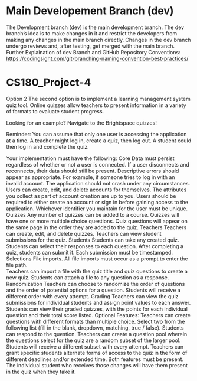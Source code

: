 # Main Developement Branch (dev)
The Development branch (dev) is the main development branch. The dev branch’s idea is to make changes in it and restrict the developers from making any changes in the main branch directly. Changes in the dev branch undergo reviews and, after testing, get merged with the main branch. 
Further Explaination of dev Branch and GitHub Repository Conventions:
https://codingsight.com/git-branching-naming-convention-best-practices/

# CS180_Project-4

Option 2
The second option is to implement a learning management system quiz tool. Online quizzes allow teachers to present information in a variety of formats to evaluate student progress. 

Looking for an example? Navigate to the Brightspace quizzes!

Reminder: You can assume that only one user is accessing the application at a time. A teacher might log in, create a quiz, then log out. A student could then log in and complete the quiz. 

Your implementation must have the following: 
Core
Data must persist regardless of whether or not a user is connected. If a user disconnects and reconnects, their data should still be present. 
Descriptive errors should appear as appropriate. For example, if someone tries to log in with an invalid account. The application should not crash under any circumstances. 
Users can create, edit, and delete accounts for themselves.
The attributes you collect as part of account creation are up to you. 
Users should be required to either create an account or sign in before gaining access to the application. 
Whichever identifier you maintain for the user must be unique. 
Quizzes
Any number of quizzes can be added to a course. 
Quizzes will have one or more multiple choice questions. 
Quiz questions will appear on the same page in the order they are added to the quiz. 
Teachers
Teachers can create, edit, and delete quizzes. 
Teachers can view student submissions for the quiz. 
Students
Students can take any created quiz. Students can select their responses to each question. 
After completing a quiz, students can submit it. Each submission must be timestamped. 
Selections
File imports.
All file imports must occur as a prompt to enter the file path.  
Teachers can import a file with the quiz title and quiz questions to create a new quiz. 
Students can attach a file to any question as a response. 
Randomization
Teachers can choose to randomize the order of questions and the order of potential options for a question.
Students will receive a different order with every attempt. 
Grading
Teachers can view the quiz submissions for individual students and assign point values to each answer. 
Students can view their graded quizzes, with the points for each individual question and their total score listed. 
Optional Features: 
Teachers can create questions with different formats than multiple choice. Select two from the following list (fill in the blank, dropdown, matching, true / false). Students can respond to the question. 
Teachers can create a question pool wherein the questions select for the quiz are a random subset of the larger pool. Students will receive a different subset with every attempt. 
Teachers can grant specific students alternate forms of access to the quiz in the form of different deadlines and/or extended time. Both features must be present. The individual student who receives those changes will have them present in the quiz when they take it. 
